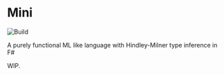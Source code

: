 # Mini

![Build](https://github.com/ebresafegaga/mini/workflows/Build/badge.svg)

A purely functional ML like language with Hindley-Milner type inference in F# 

WIP.
